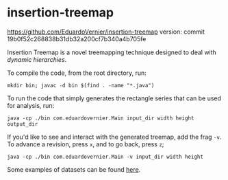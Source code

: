 # insertion-treemap
https://github.com/EduardoVernier/insertion-treemap
version: commit 19b0f52c268838b31db32a200cf7b340a4b705fe

Insertion Treemap is a novel treemapping technique designed to deal with _dynamic hierarchies_.

To compile the code, from the root directory, run:

`mkdir bin; javac -d bin $(find . -name "*.java")`

To run the code that simply generates the rectangle series that can be used for analysis, run:

`java -cp ./bin com.eduardovernier.Main input_dir width height output_dir`

If you'd like to see and interact with the generated treemap, add the frag `-v`. To advance a revision, press `x`, and to go back, press `z`;

`java -cp ./bin com.eduardovernier.Main -v input_dir width height`

Some examples of datasets can be found [here](https://github.com/EduardoVernier/dynamic-map/tree/master/dataset).

